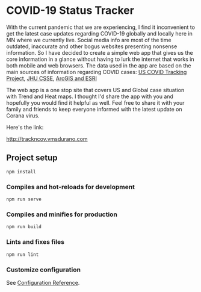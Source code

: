 # COVID-19 Status Tracker

With the current pandemic that we are experiencing, I find it inconvenient to get the latest case updates regarding COVID-19 globally and locally here in MN where we currently live. Social media info are most of the time outdated, inaccurate and other bogus websites presenting nonsense information. So I have decided to create a simple web app that gives us the core information in a glance without having to lurk the internet that works in both mobile and web browsers. The data used in the app are based on the main sources of information regarding COVID cases: [US COVID Tracking Project](https://covidtracking.com/), [JHU CSSE](https://github.com/CSSEGISandData/COVID-19), [ArcGIS and ESRI](https://coronavirus-resources.esri.com/)

The web app is a one stop site that covers US and Global case situation with Trend and Heat maps. I thought I'd share the app with you and hopefully you would find it helpful as well. Feel free to share it with your family and friends to keep everyone informed with the latest update on Corana virus.

Here's the link:

http://trackncov.vmsdurano.com

## Project setup
```
npm install
```

### Compiles and hot-reloads for development
```
npm run serve
```

### Compiles and minifies for production
```
npm run build
```

### Lints and fixes files
```
npm run lint
```

### Customize configuration
See [Configuration Reference](https://cli.vuejs.org/config/).
